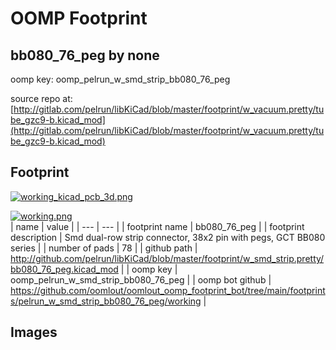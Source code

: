 # OOMP Footprint  
## bb080_76_peg  by none  
  
oomp key: oomp_pelrun_w_smd_strip_bb080_76_peg  
  
source repo at: [http://gitlab.com/pelrun/libKiCad/blob/master/footprint/w_vacuum.pretty/tube_gzc9-b.kicad_mod](http://gitlab.com/pelrun/libKiCad/blob/master/footprint/w_vacuum.pretty/tube_gzc9-b.kicad_mod)  
## Footprint  
  
[![working_kicad_pcb_3d.png](working_kicad_pcb_3d_600.png)](working_kicad_pcb_3d.png)  
  
[![working.png](working_600.png)](working.png)  
| name | value | 
| --- | --- | 
| footprint name | bb080_76_peg | 
| footprint description | Smd dual-row strip connector, 38x2 pin with pegs, GCT BB080 series | 
| number of pads | 78 | 
| github path | http://github.com/pelrun/libKiCad/blob/master/footprint/w_smd_strip.pretty/bb080_76_peg.kicad_mod | 
| oomp key | oomp_pelrun_w_smd_strip_bb080_76_peg | 
| oomp bot github | https://github.com/oomlout/oomlout_oomp_footprint_bot/tree/main/footprints/pelrun_w_smd_strip_bb080_76_peg/working | 
## Images  
